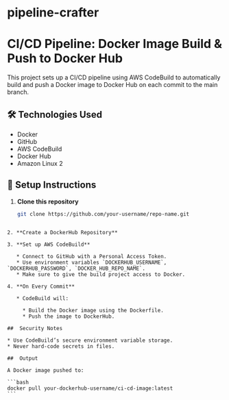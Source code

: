 # pipeline-crafter

# CI/CD Pipeline: Docker Image Build & Push to Docker Hub

This project sets up a CI/CD pipeline using AWS CodeBuild to automatically build and push a Docker image to Docker Hub on each commit to the main branch.

## 🛠️ Technologies Used

- Docker
- GitHub
- AWS CodeBuild
- Docker Hub
- Amazon Linux 2


## 🔧 Setup Instructions

1. **Clone this repository**
   ```bash
   git clone https://github.com/your-username/repo-name.git
````

2. **Create a DockerHub Repository**

3. **Set up AWS CodeBuild**

   * Connect to GitHub with a Personal Access Token.
   * Use environment variables `DOCKERHUB_USERNAME`, `DOCKERHUB_PASSWORD`, `DOCKER_HUB_REPO_NAME`.
   * Make sure to give the build project access to Docker.

4. **On Every Commit**

   * CodeBuild will:

     * Build the Docker image using the Dockerfile.
     * Push the image to DockerHub.

##  Security Notes

* Use CodeBuild’s secure environment variable storage.
* Never hard-code secrets in files.

##  Output

A Docker image pushed to:

```bash
docker pull your-dockerhub-username/ci-cd-image:latest
```
